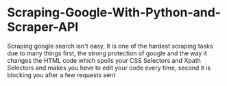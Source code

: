 # Scraping-Google-With-Python-and-Scraper-API
Scraping google search isn't easy, It is one of the hardest scraping tasks due to many things first, the strong protection of google and the way it changes the HTML code which spoils your CSS Selectors and Xpath Selectors and makes you have to edit your code every time, second it is blocking you after a few requests sent
